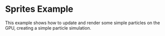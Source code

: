 # Sprites Example

This example shows how to update and render some simple particles on the GPU, creating a simple particle simulation.